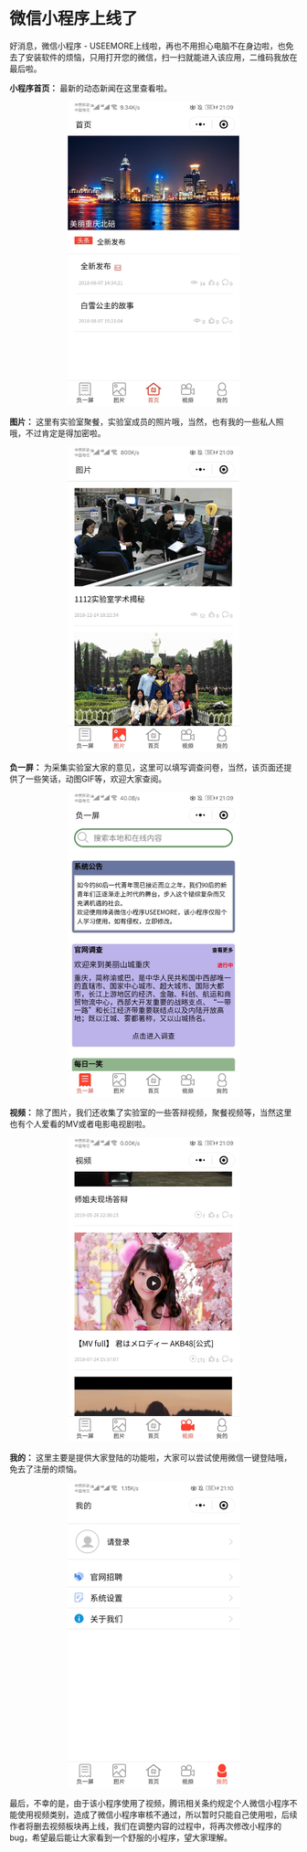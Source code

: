 # 微信小程序上线了

好消息，微信小程序 - USEEMORE上线啦，再也不用担心电脑不在身边啦，也免去了安装软件的烦恼，只用打开您的微信，扫一扫就能进入该应用，二维码我放在最后啦。

**小程序首页：** 最新的动态新闻在这里查看啦。
<div align="center"><img src="./useemore/images/ue.upload.Screenshot_20190720_210947_com.tencent.mm-20214512.upload.ue.jpg" width="300" /></div>

**图片：** 这里有实验室聚餐，实验室成员的照片哦，当然，也有我的一些私人照哦，不过肯定是得加密啦。
<div align="center"><img src="./useemore/images/ue.upload.Screenshot_20190720_210940_com.tencent.mm-20214623.upload.ue.jpg" width="300" /></div>

**负一屏：** 为采集实验室大家的意见，这里可以填写调查问卷，当然，该页面还提供了一些笑话，动图GIF等，欢迎大家查阅。
<div align="center"><img src="./useemore/images/ue.upload.Screenshot_20190720_210931_com.tencent.mm-20214640.upload.ue.jpg" width="300" /></div>

**视频：** 除了图片，我们还收集了实验室的一些答辩视频，聚餐视频等，当然这里也有个人爱看的MV或者电影电视剧啦。
<div align="center"><img src="./useemore/images/ue.upload.Screenshot_20190720_210959_com.tencent.mm-20214657.upload.ue.jpg" width="300" /></div>

**我的：** 这里主要是提供大家登陆的功能啦，大家可以尝试使用微信一键登陆哦，免去了注册的烦恼。
<div align="center"><img src="./useemore/images/ue.upload.Screenshot_20190720_211006_com.tencent.mm-20214711.upload.ue.jpg" width="300" /></div>

最后，不幸的是，由于该小程序使用了视频，腾讯相关条约规定个人微信小程序不能使用视频类别，造成了微信小程序审核不通过，所以暂时只能自己使用啦，后续作者将删去视频板块再上线，我们在调整内容的过程中，将再次修改小程序的bug，希望最后能让大家看到一个舒服的小程序，望大家理解。